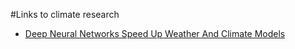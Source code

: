 #Links to climate research
- [Deep Neural Networks Speed Up Weather And Climate Models](https://www.sciencedaily.com/releases/2019/11/191112164947.htm)
